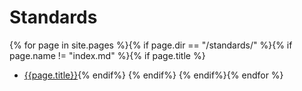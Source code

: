 # Standards

{% for page in site.pages %}{% if page.dir == "/standards/" %}{% if page.name != "index.md" %}{% if page.title %}
* [{{page.title}}]({{page.path}}){% endif%}    {% endif%}  {% endif%}{% endfor %}
